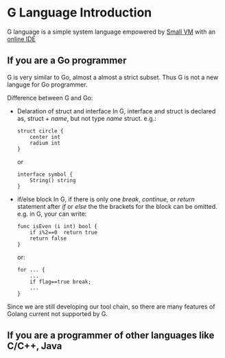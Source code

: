 # G Language Introduction

G language is a simple system language empowered by [Small VM](https://github.com/shanhuio/smlvm)
with an [online IDE](https://smallrepo.com/)

## If you are a Go programmer

G is very similar to Go, almost a almost a strict subset. Thus G is not a new languge for Go programmer.

Difference between G and Go:
* Delaration of struct and interface
In G, interface and struct is declared as, struct + *name*, but not type *name* struct. e.g.:
    ```
    struct circle {
        center int
        radium int
    }
    ```

    or

    ```
    interface symbol {
        String() string
    }
    ```

* if/else block
In G, if there is only one *break*, *continue*, or *return* statement after *if* or *else*
the the brackets for the block can be omitted. e.g. in G, your can write:
    ```
    func isEven (i int) bool {
        if i%2==0  return true
        return false
    }
    ```
    or:
    ```
    for ... {
        ...
        if flag==true break;
        ...
    }
    ```

Since we are still developing our tool chain, so there are many features of Golang current not supported by G.

## If you are a programmer of other languages like C/C++, Java

